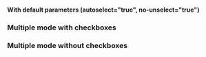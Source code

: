 #### With default parameters (autoselect="true", no-unselect="true")
<!-- example(list-overview) -->


### Multiple mode with checkboxes
<!-- example(list-multiple-checkbox) -->


### Multiple mode without checkboxes
<!-- example(list-multiple-keyboard) -->
